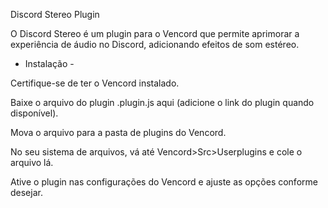 Discord Stereo Plugin

O Discord Stereo é um plugin para o Vencord que permite aprimorar a experiência de áudio no Discord, adicionando efeitos de som estéreo.

- Instalação -

Certifique-se de ter o Vencord instalado.

Baixe o arquivo do plugin .plugin.js aqui (adicione o link do plugin quando disponível).

Mova o arquivo para a pasta de plugins do Vencord.

No seu sistema de arquivos, vá até Vencord>Src>Userplugins e cole o arquivo lá.

Ative o plugin nas configurações do Vencord e ajuste as opções conforme desejar.
